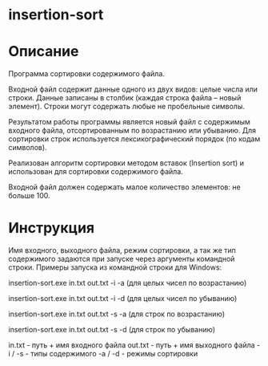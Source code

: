 # insertion-sort

# Описание
Программа сортировки содержимого файла.

Входной файл содержит данные одного из двух видов: целые числа или строки. Данные записаны
в столбик (каждая строка файла – новый элемент). Строки могут содержать любые не пробельные
символы.

Результатом работы программы является новый файл с содержимым входного файла,
отсортированным по возрастанию или убыванию. Для сортировки строк используется
лексикографический порядок (по кодам символов).

Реализован алгоритм сортировки методом вставок (Insertion sort) и использован для сортировки содержимого файла.

Входной файл должен содержать малое количество элементов: не больше 100.

# Инструкция

Имя входного, выходного файла, режим сортировки, а так же тип содержимого задаются при
запуске через аргументы командной строки. Примеры запуска из командной строки для Windows:

insertion-sort.exe in.txt out.txt -i -a (для целых чисел по возрастанию)

insertion-sort.exe in.txt out.txt -i -d (для целых чисел по убыванию)

insertion-sort.exe in.txt out.txt -s -a (для строк по возрастанию)

insertion-sort.exe in.txt out.txt -s -d (для строк по убыванию)


in.txt - путь + имя входного файла
out.txt - путь + имя выходного файла
-i / -s - типы содержимого
-a / -d - режимы сортировки
